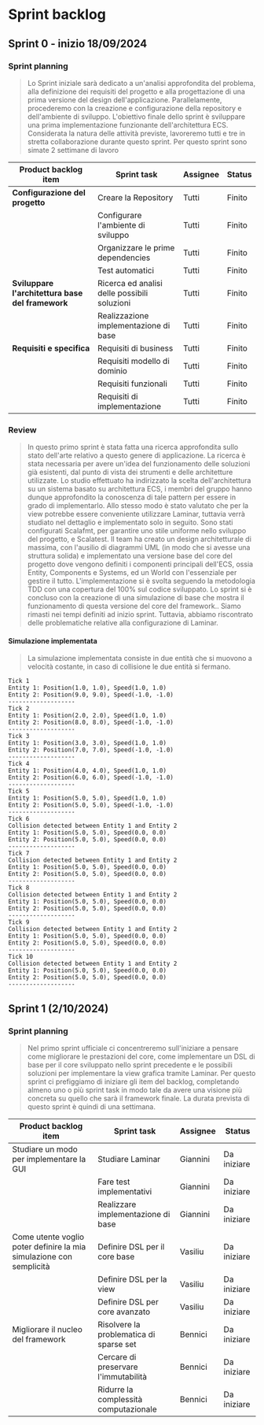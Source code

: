# Sprint backlog
## Sprint 0 - inizio 18/09/2024
### Sprint planning
> Lo Sprint iniziale sarà dedicato a un'analisi approfondita del problema, alla definizione dei requisiti del progetto e alla progettazione
> di una prima versione del design dell'applicazione. Parallelamente, procederemo con la creazione e configurazione della repository
> e dell'ambiente di sviluppo.
> L'obiettivo finale dello sprint è sviluppare una prima implementazione funzionante dell'architettura ECS.
> Considerata la natura delle attività previste, lavoreremo tutti e tre in stretta collaborazione durante questo sprint.
> Per questo sprint sono simate 2 settimane di lavoro
> 
| **Product backlog item**                         | **Sprint task**                              | **Assignee** | **Status** |
|--------------------------------------------------|----------------------------------------------|--------------|------------| 
| **Configurazione del progetto**                  | Creare la Repository                         | Tutti        | Finito     |
|                                                  | Configurare l'ambiente di sviluppo           | Tutti        | Finito     |
|                                                  | Organizzare le prime dependencies            | Tutti        | Finito     |
|                                                  | Test automatici                              | Tutti        | Finito     |
| **Sviluppare l'architettura base del framework** | Ricerca ed analisi delle possibili soluzioni | Tutti        | Finito     |
|                                                  | Realizzazione implementazione di base        | Tutti        | Finito     |
| **Requisiti e specifica**                        | Requisiti di business                        | Tutti        | Finito     |
|                                                  | Requisiti modello di dominio                 | Tutti        | Finito     |
|                                                  | Requisiti funzionali                         | Tutti        | Finito     |
|                                                  | Requisiti di implementazione                 | Tutti        | Finito     |

### Review
> In questo primo sprint è stata fatta una ricerca approfondita sullo stato dell'arte relativo a questo genere 
> di applicazione. La ricerca è stata necessaria per avere un'idea del funzionamento delle soluzioni già esistenti,
> dal punto di vista dei strumenti e delle architetture utilizzate.
> Lo studio effettuato ha indirizzato la scelta dell'architettura su un sistema basato su architettura ECS,
> i membri del gruppo hanno dunque approfondito la conoscenza di tale pattern per essere in grado di implementarlo.
> Allo stesso modo è stato valutato che per la view potrebbe essere conveniente utilizzare Laminar, tuttavia verrà studiato nel 
> dettaglio e implementato solo in seguito.
> Sono stati configurati Scalafmt, per garantire uno stile uniforme nello sviluppo del progetto, e Scalatest.
> Il team ha creato un design architetturale di massima, con l'ausilio di diagrammi UML (in modo che si avesse una
> struttura solida) e implementato una versione base del core del progetto dove vengono definiti i componenti principali dell'ECS,
> ossia Entity, Components e Systems, ed un World con l'essenziale per gestire il tutto.
> L'implementazione si è svolta seguendo la metodologia TDD con una copertura del 100% sul codice sviluppato.
> Lo sprint si è concluso con la creazione di una simulazione di base che mostra il funzionamento di questa versione 
> del core del framework..
> Siamo rimasti nei tempi definiti ad inizio sprint. Tuttavia, abbiamo riscontrato delle problematiche relative alla configurazione di Laminar.


#### Simulazione implementata
> La simulazione implementata consiste in due entità che si muovono a velocità costante, in caso di collisione le due entità si fermano.
``` 
Tick 1
Entity 1: Position(1.0, 1.0), Speed(1.0, 1.0)
Entity 2: Position(9.0, 9.0), Speed(-1.0, -1.0)
-------------------
Tick 2
Entity 1: Position(2.0, 2.0), Speed(1.0, 1.0)
Entity 2: Position(8.0, 8.0), Speed(-1.0, -1.0)
-------------------
Tick 3
Entity 1: Position(3.0, 3.0), Speed(1.0, 1.0)
Entity 2: Position(7.0, 7.0), Speed(-1.0, -1.0)
-------------------
Tick 4
Entity 1: Position(4.0, 4.0), Speed(1.0, 1.0)
Entity 2: Position(6.0, 6.0), Speed(-1.0, -1.0)
-------------------
Tick 5
Entity 1: Position(5.0, 5.0), Speed(1.0, 1.0)
Entity 2: Position(5.0, 5.0), Speed(-1.0, -1.0)
-------------------
Tick 6
Collision detected between Entity 1 and Entity 2
Entity 1: Position(5.0, 5.0), Speed(0.0, 0.0)
Entity 2: Position(5.0, 5.0), Speed(0.0, 0.0)
-------------------
Tick 7
Collision detected between Entity 1 and Entity 2
Entity 1: Position(5.0, 5.0), Speed(0.0, 0.0)
Entity 2: Position(5.0, 5.0), Speed(0.0, 0.0)
-------------------
Tick 8
Collision detected between Entity 1 and Entity 2
Entity 1: Position(5.0, 5.0), Speed(0.0, 0.0)
Entity 2: Position(5.0, 5.0), Speed(0.0, 0.0)
-------------------
Tick 9
Collision detected between Entity 1 and Entity 2
Entity 1: Position(5.0, 5.0), Speed(0.0, 0.0)
Entity 2: Position(5.0, 5.0), Speed(0.0, 0.0)
-------------------
Tick 10
Collision detected between Entity 1 and Entity 2
Entity 1: Position(5.0, 5.0), Speed(0.0, 0.0)
Entity 2: Position(5.0, 5.0), Speed(0.0, 0.0)
-------------------
```


## Sprint 1 (2/10/2024)
### Sprint planning
> Nel primo sprint ufficiale ci concentreremo sull'iniziare a pensare come migliorare le prestazioni del core, come implementare un
> DSL di base per il core sviluppato nello sprint precedente e le possibili soluzioni per implementare la view grafica tramite Laminar.
> Per questo sprint ci prefiggiamo di iniziare gli item del backlog, completando almeno uno o più sprint task in modo tale da avere una visione più concreta
> su quello che sarà il framework finale. La durata prevista di questo sprint è quindi di una settimana.

| Product backlog item                                                | Sprint task                             | Assignee  | Status       |
|---------------------------------------------------------------------|-----------------------------------------|-----------|--------------|
| Studiare un modo per implementare la GUI                            | Studiare Laminar                        | Giannini  | Da iniziare  |
|                                                                     | Fare test implementativi                | Giannini  | Da iniziare  |
|                                                                     | Realizzare implementazione di base      | Giannini  | Da iniziare  |
| Come utente voglio poter definire la mia simulazione con semplicità | Definire DSL per il core base           | Vasiliu   | Da iniziare  |
|                                                                     | Definire DSL per la view                | Vasiliu   | Da iniziare  |
|                                                                     | Definire DSL per core avanzato          | Vasiliu   | Da iniziare  |
| Migliorare il nucleo del framework                                  | Risolvere la problematica di sparse set | Bennici   | Da iniziare  |
|                                                                     | Cercare di preservare l'immutabilità    | Bennici   | Da iniziare  |
|                                                                     | Ridurre la complessità computazionale   | Bennici   | Da iniziare  |

